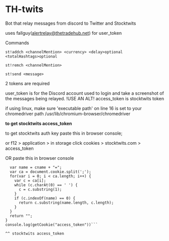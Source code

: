 # TH-twits
Bot that relay messages from discord to Twitter and Stocktwits

uses fallguy(alertrelay@thetradehub.net) for user_token

Commands

`st!addch <channelMention> <currency> <delay>optional <totalHashtags>optional`

`st!remch <channelMention>`

`st!send <message>`


2 tokens are required

user_token is for the Discord account used to login and take a screenshot of the messages being relayed. !USE AN ALT!
access_token is stocktwits token

if using linux, make sure 'executable path' on line 16 is set to your chromedriver path
/usr/lib/chromium-browser/chromedriver

**to get stocktwits access_token**

to get stocktwits auth key paste this in browser console;

or f12 > application > in storage click cookies > stocktwits.com > access_token

OR paste this in browser console

```function getCookie(cname) {
  var name = cname + "=";
  var ca = document.cookie.split(';');
  for(var i = 0; i < ca.length; i++) {
    var c = ca[i];
    while (c.charAt(0) == ' ') {
      c = c.substring(1);
    }
    if (c.indexOf(name) == 0) {
      return c.substring(name.length, c.length);
    }
  }
  return "";
}
console.log(getCookie("access_token"))```

^^ stocktwits access_token

